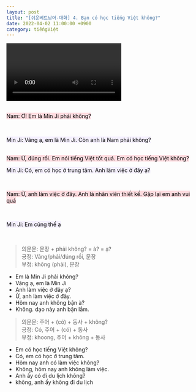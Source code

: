 ```yaml
---
layout: post
title: "[쉬운베트남어-대화] 4. Bạn có học tiếng Việt không?"
date: 2022-04-02 11:00:00 +0900
category: tiếngViệt
---
```


<div class="video-container">
    <video id="player" class="video-js vjs-default-skin vjs-big-play-centered" data-json="/public/json/쉬운베트남어-대화4과.json"></video>
</div>

<br>

<mark style="background-color: #ffdce0">Nam: Ơ! Em là Min Ji phải không?</mark>

<br>

<mark style="background-color: #f5f0ff">Min Ji: Vâng ạ, em là Min Ji. Còn anh là Nam phải không?</mark>

<br>
<mark style="background-color: #ffdce0">Nam: Ừ, đúng rồi. Em nói tiếng Việt tốt quá. Em có học tiếng Việt không?</mark>

<br>

<mark style="background-color: #f5f0ff">Min Ji: Có, em có học ở trung tâm. Anh làm việc ở đây ạ?</mark>

<br>

<mark style="background-color: #ffdce0">Nam: Ừ, anh làm việc ở đây. Anh là nhân viên thiết kế. Gặp lại em anh vui quá</mark>

<br>

<mark style="background-color: #f5f0ff">Min Ji: Em cũng thế ạ</mark>

<br>

> 의문문: 문장 + phải không? = à? = ạ?<br>
> 긍정: Vâng/phải/đúng rồi, 문장<br>
> 부정: không (phải), 문장
- Em là Min Ji phải không?
- Vâng ạ, em là Min Ji
- Anh làm việc ở đây ạ?
- Ừ, anh làm việc ở đây.
- Hôm nay anh không bận à?
- Không. dạo này anh bận lắm.

> 의문문: 주어 + (có) + 동사 + không?<br>
> 긍정: Có, 주어 + (có) + 동사<br>
> 부정: khoong, 주어 + không + 동사
- Em có học tiếng Việt không?
- Có, em có học ở trung tâm.
- Hôm nay anh có làm việc không?
- Không, hôm nay anh không làm việc.
- Anh ấy có đi du lịch không?
- không, anh ấy không đi du lịch
